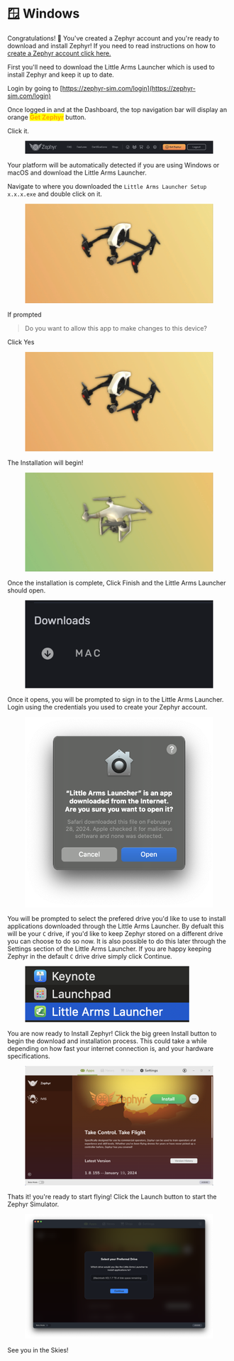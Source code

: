 # 🪟 Windows

Congratulations! 🎊 You've created a Zephyr account and you're ready to download and install Zephyr! If you need to read instructions on how to [create a Zephyr account click here.](../../create-an-account.md)



First you'll need to download the Little Arms Launcher which is used to install Zephyr and keep it up to date. &#x20;

Login by going to [https://zephyr-sim.com/login](https://zephyr-sim.com/login)

Once logged in and at the Dashboard, the top navigation bar will display an orange <mark style="color:orange;">**Get Zephyr**</mark> button.

Click it.

<figure><img src="../../../.gitbook/assets/image (191).png" alt=""><figcaption></figcaption></figure>

Your platform will be automatically detected if you are using Windows or macOS and download the Little Arms Launcher. &#x20;

Navigate to where you downloaded the `Little Arms Launcher Setup x.x.x.exe` and double click on it.

<figure><img src="../../../.gitbook/assets/image (2) (1) (1) (1).png" alt=""><figcaption></figcaption></figure>

If prompted&#x20;

> Do you want to allow this app to make changes to this device?

Click Yes

<figure><img src="../../../.gitbook/assets/image (4) (1) (1).png" alt=""><figcaption></figcaption></figure>

The Installation will begin!

<figure><img src="../../../.gitbook/assets/image (5) (1) (1).png" alt=""><figcaption></figcaption></figure>

Once the installation is complete, Click Finish and the Little Arms Launcher should open.

<figure><img src="../../../.gitbook/assets/image (6) (1) (1).png" alt=""><figcaption></figcaption></figure>

Once it opens, you will be prompted to sign in to the Little Arms Launcher. Login using the credentials you used to create your Zephyr account.

<figure><img src="../../../.gitbook/assets/image (8) (1).png" alt=""><figcaption></figcaption></figure>

You will be prompted to select the prefered drive you'd like to use to install applications downloaded through the Little Arms Launcher.  By defualt this will be your `C` drive, if you'd like to keep Zephyr stored on a different drive you can choose to do so now.  It is also possible to do this later through the Settings section of the Little Arms Launcher.  If you are happy keeping Zephyr in the default `C` drive drive simply click Continue.

<figure><img src="../../../.gitbook/assets/image (7) (1).png" alt=""><figcaption></figcaption></figure>

You are now ready to Install Zephyr! Click the big green Install button to begin the download and installation process.  This could take a while depending on how fast your internet connection is, and your hardware specifications.&#x20;

<figure><img src="../../../.gitbook/assets/image (9) (1).png" alt=""><figcaption></figcaption></figure>

Thats it! you're ready to start flying! Click the Launch button to start the Zephyr Simulator.

<figure><img src="../../../.gitbook/assets/image (10) (1).png" alt=""><figcaption></figcaption></figure>

See you in the Skies!
